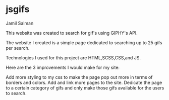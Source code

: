 # jsgifs

Jamil Salman

This website was created to search for gif's using GIPHY's API.

The website I created is a simple page dedicated to searching up to 25 gifs per search.

Technologies I used for this project are HTML,SCSS,CSS,and JS.

Here are the 3 improvements I would make for my site:

Add more styling to my css to make the page pop out more in terms of borders and colors. 
Add and link more pages to the site. 
Dedicate the page to a certain category of gifs and only make those gifs available for the users to search.

